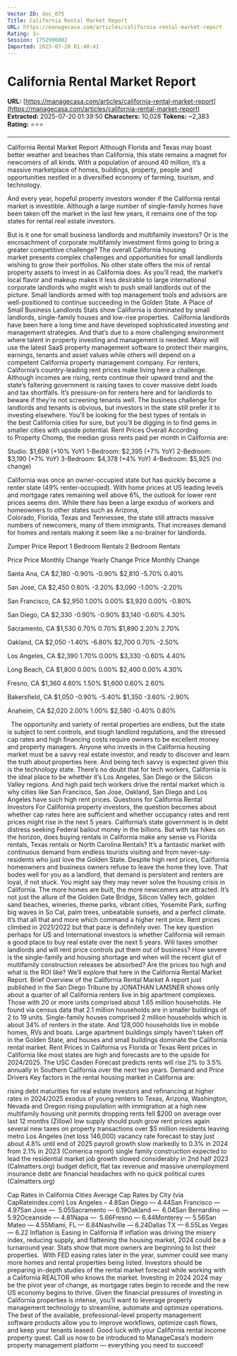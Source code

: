 ```yaml
---
Vector ID: doc_075
Title: California Rental Market Report
URL: https://managecasa.com/articles/california-rental-market-report
Rating: 3⭐
Session: 1752996002
Imported: 2025-07-20 01:48:41
---
```


# California Rental Market Report

**URL:** [https://managecasa.com/articles/california-rental-market-report](https://managecasa.com/articles/california-rental-market-report)
**Extracted:** 2025-07-20 01:39:50
**Characters:** 10,028
**Tokens:** ~2,383
**Rating:** ⭐⭐⭐

---

California Rental Market Report
Although Florida and Texas may boast better weather and beaches than California, this state remains a magnet for newcomers of all kinds.
With a population of around 40 million, it’s a massive marketplace of homes, buildings, property, people and opportunities nestled in a diversified economy of farming, tourism, and technology.

And every year, hopeful property investors wonder if the California rental market is investible. Although a large number of single-family homes have been taken off the market in the last few years, it remains one of the top states for rental real estate investors.

But is it one for small business landlords and multifamily investors? Or is the encroachment of corporate multifamily investment firms going to bring a greater competitive challenge?
The overall California housing market presents complex challenges and opportunities for small landlords wishing to grow their portfolios.
No other state offers the mix of rental property assets to invest in as California does. As you’ll read, the market’s local flavor and makeup makes it less desirable to large international corporate landlords who might wish to push small landlords out of the picture. Small landlords armed with top management tools and advisors are well-positioned to continue succeeding in the Golden State.
A Place of Small Business Landlords
Stats show California is dominated by small landlords, single-family houses and low-rise properties.  California landlords have been here a long time and have developed sophisticated investing and management strategies. And that’s due to a more challenging environment where talent in property investing and management is needed. Many will use the latest SaaS property management software to protect their margins, earnings, tenants and asset values while others will depend on a competent California property management company.
For renters, California’s country-leading rent prices make living here a challenge. Although incomes are rising, rents continue their upward trend and the state’s faltering government is raising taxes to cover massive debt loads and tax shortfalls. It’s pressure-on for renters here and for landlords to beware if they’re not screening tenants well.
The business challenge for landlords and tenants is obvious, but investors in the state still prefer it to investing elsewhere. You’ll be looking for the best types of rentals in the best California cities for sure, but you’ll be digging in to find gems in smaller cities with upside potential.
Rent Prices Overall
According to Property Chomp, the median gross rents paid per month in California are:

Studio: $1,698 (+10% YoY)
1-Bedroom: $2,395 (+7% YoY)
2-Bedroom: $3,190 (+7% YoY)
3-Bedroom: $4,378 (+4% YoY)
4-Bedroom: $5,925 (no change)

California was once an owner-occupied state but has quickly become a renter state (49% renter-occupied). With home prices at US leading levels and mortgage rates remaining well above 6%, the outlook for lower rent prices seems dim. While there has been a large exodus of workers and homeowners to other states such as Arizona, Colorado, Florida, Texas and Tennessee, the state still attracts massive numbers of newcomers, many of them immigrants. That increases demand for homes and rentals making it seem like a no-brainer for landlords.



Zumper Price Report
1 Bedroom Rentals
2 Bedroom Rentals


Price
Price
Monthly Change
Yearly Change
Price
Monthly Change




Santa Ana, CA
$2,180
-0.90%
-0.90%
$2,810
-5.70%
0.40%


San Jose, CA
$2,450
0.80%
-3.20%
$3,090
-1.00%
-2.20%


San Francisco, CA
$2,950
1.00%
0.00%
$3,920
0.00%
-0.80%


San Diego, CA
$2,330
-0.90%
-0.90%
$3,140
-0.60%
4.30%


Sacramento, CA
$1,530
0.70%
0.70%
$1,890
2.20%
2.70%


Oakland, CA
$2,050
-1.40%
-6.80%
$2,700
0.70%
-2.50%


Los Angeles, CA
$2,390
1.70%
0.00%
$3,330
-0.60%
4.40%


Long Beach, CA
$1,800
0.00%
0.00%
$2,400
0.00%
4.30%


Fresno, CA
$1,360
4.60%
1.50%
$1,600
0.60%
2.60%


Bakersfield, CA
$1,050
-0.90%
-5.40%
$1,350
-3.60%
-2.90%


Anaheim, CA
$2,020
2.00%
1.00%
$2,580
-0.40%
0.80%



 
The opportunity and variety of rental properties are endless, but the state is subject to rent controls, and tough landlord regulations, and the stressed cap rates and high financing costs require owners to be excellent money and property managers.
Anyone who invests in the California housing market must be a savvy real estate investor, and ready to discover and learn the truth about properties here. And being tech savvy is expected given this is the technology state.
There’s no doubt that for tech workers, California is the ideal place to be whether it’s Los Angeles, San Diego or the Silicon Valley regions. And high paid tech workers drive the rental market which is why cities like San Francisco, San Jose, Oakland, San Diego and Los Angeles have such high rent prices.
Questions for California Rental Investors
For California property investors, the question becomes about whether cap rates here are sufficient and whether occupancy rates and rent prices might rise in the next 5 years. California’s state government is in debt distress seeking Federal bailout money in the billions. But with tax hikes on the horizon, does buying rentals in California make any sense vs Florida rentals, Texas rentals or North Carolina Rentals?
It’s a fantastic market with continuous demand from endless tourists visiting and from never-say-residents who just love the Golden State. Despite high rent prices, California homeowners and business owners refuse to leave the home they love. That bodes well for you as a landlord, that demand is persistent and renters are loyal, if not stuck. You might say they may never solve the housing crisis in California. The more homes are built, the more newcomers are attracted.
It’s not just the allure of the Golden Gate Bridge, Silicon Valley tech, golden sand beaches, wineries, theme parks, vibrant cities, Yosemite Park, surfing big waves in So Cal, palm trees, unbeatable sunsets, and a perfect climate. It’s that all that and more which command a higher rent price.
Rent prices climbed in 2021/2022 but that pace is definitely over.
The key question perhaps for US and International investors is whether California will remain a good place to buy real estate over the next 5 years. Will taxes smother landlords and will rent price controls put them out of business? How severe is the single-family and housing shortage and when will the recent glut of multifamily construction releases be absorbed? Are the prices too high and what is the ROI like?
We’ll explore that here in the California Rental Market Report.
Brief Overview of the California Rental Market
A report just published in the San Diego Tribune by JONATHAN LANSNER shows only about a quarter of all California renters live in big apartment complexes. Those with 20 or more units comprised about 1.65 million households. He found via census data that 2.1 million households are in smaller buildings of 2 to 19 units. Single-family houses comprised 2 million households which is about 34% of renters in the state. And 128,000 households live in mobile homes, RVs and boats.
Large apartment buildings simply haven’t taken off in the Golden State, and houses and small buildings dominate the California rental market.
Rent Prices in California vs Florida or Texas
Rent prices in California like most states are high and forecasts are to the upside for 2024/2025. The USC Casden Forecast predicts rents will rise 2% to 3.5% annually in Southern California over the next two years.
Demand and Price Drivers
Key factors in the rental housing market in California are:

rising debt maturities for real estate investors and refinancing at higher rates in 2024/2025
exodus of young renters to Texas, Arizona, Washington, Nevada and Oregon
rising population with immigration at a high
new multifamily housing unit permits dropping
rents fell $200 on average over last 12 months (Zillow)
low supply should push grow rent prices again
several new taxes on property transactions over $5 million
residents leaving metro Los Angeles (net loss 146,000)
vacancy rate forecast to stay just about 4.8% until end of 2025
payroll growth slow markedly to 0.3% in 2024 from 2.1% in 2023 (Comerica report)
single family construction expected to lead the residential market
job growth slowed considerably in 2nd half 2023 (Calmatters.org)
budget deficit, flat tax revenue and massive unemployment insurance debt are financial headaches with no quick political cures (Calmatters.org)

Cap Rates in California Cities
Average Cap Rates by City (via CapRateindex.com)
Los Angeles – 4.8San Diego — 4.44San Francisco — 4.97San Jose —  5.05Sacramento — 6.19Oakland —  6.04San Bernardino — 5.92Oceanside — 4.81Napa —  5.66Fresno — 6.44Monterey — 5.56San Mateo — 4.55Miami, FL — 6.84Nashville — 6.24Dallas TX — 6.55Las Vegas — 6.22
Inflation is Easing in California
If inflation was driving the misery index, reducing supply, and flattening the housing market, 2024 could be a turnaround year. Stats show that more owners are beginning to list their properties.  With FED easing rates later in the year, summer could see many more homes and rental properties being listed.
Investors should be preparing in-depth studies of the rental market forecast while working with a California REALTOR who knows the market.
Investing in 2024
2024 may be the pivot year of change, as mortgage rates begin to recede and the new US economy begins to thrive.
Given the financial pressures of investing in California properties is intense, you’ll want to leverage property management technology to streamline, automate and optimize operations. The best of the available, professional-level property management software products allow you to improve workflows, optimize cash flows, and keep your tenants leased.
Good luck with your California rental income property quest.
Call us now to be introduced to ManageCasa’s modern property management platform — everything you need to succeed!
